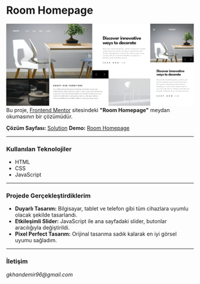 # Room Homepage  
![Room Homepage](./room-homepage.gif)  
Bu proje, [Frontend Mentor](https://www.frontendmentor.io/challenges/room-homepage-BtdBY_ENq) sitesindeki **"Room Homepage"** meydan okumasının bir çözümüdür.  

**Çözüm Sayfası:** [Solution](https://www.frontendmentor.io/solutions/room-hoompage-html-css-javascript-as7AqQRnWD)
**Demo:** [Room Homepage](https://frontendmentor-challenge-room-homepage.vercel.app/)  

---

### Kullanılan Teknolojiler 
* HTML  
* CSS  
* JavaScript  

---

### Projede Gerçekleştirdiklerim  
* **Duyarlı Tasarım:** Bilgisayar, tablet ve telefon gibi tüm cihazlara uyumlu olacak şekilde tasarlandı.  
* **Etkileşimli Slider:** JavaScript ile ana sayfadaki slider, butonlar aracılığıyla değiştirildi.  
* **Pixel Perfect Tasarım:** Orijinal tasarıma sadık kalarak en iyi görsel uyumu sağladım.  

---  

### İletişim
_gkhandemir96@gmail.com_